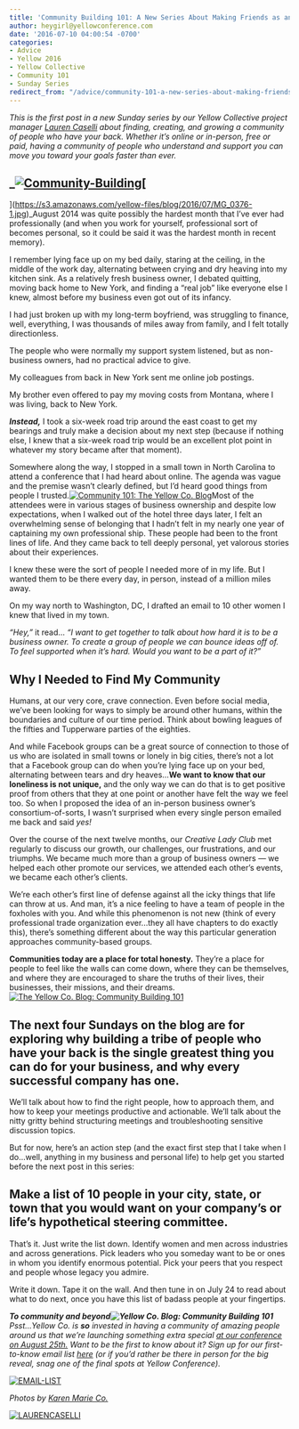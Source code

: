 ```yaml
---
title: 'Community Building 101: A New Series About Making Friends as an Adult'
author: heygirl@yellowconference.com
date: '2016-07-10 04:00:54 -0700'
categories:
- Advice
- Yellow 2016
- Yellow Collective
- Community 101
- Sunday Series
redirect_from: "/advice/community-101-a-new-series-about-making-friends-as-an-adult/"
---
```


_This is the first post in a new Sunday series by our Yellow Collective project manager [Lauren Caselli](http://www.laurencaselli.com/) about finding, creating, and growing a community of people who have your back. Whether it’s online or in-person, free or paid, having a community of people who understand and support you can move you toward your goals faster than ever._

## _[![Community-Building](https://s3.amazonaws.com/yellow-files/blog/2016/07/Community-Building.jpg)](https://s3.amazonaws.com/yellow-files/blog/2016/07/Community-Building.jpg)[  
](https://s3.amazonaws.com/yellow-files/blog/2016/07/MG_0376-1.jpg)_August 2014 was quite possibly the hardest month that I’ve ever had professionally (and when you work for yourself, professional sort of becomes personal, so it could be said it was the hardest month in recent memory).

I remember lying face up on my bed daily, staring at the ceiling, in the middle of the work day, alternating between crying and dry heaving into my kitchen sink. As a relatively fresh business owner, I debated quitting, moving back home to New York, and finding a “real job” like everyone else I knew, almost before my business even got out of its infancy.

I had just broken up with my long-term boyfriend, was struggling to finance, well, everything, I was thousands of miles away from family, and I felt totally directionless.

The people who were normally my support system listened, but as non-business owners, had no practical advice to give.

My colleagues from back in New York sent me online job postings.

My brother even offered to pay my moving costs from Montana, where I was living, back to New York.

_**Instead,**_ I took a six-week road trip around the east coast to get my bearings and truly make a decision about my next step (because if nothing else, I knew that a six-week road trip would be an excellent plot point in whatever my story became after that moment).

Somewhere along the way, I stopped in a small town in North Carolina to attend a conference that I had heard about online. The agenda was vague and the premise wasn’t clearly defined, but I’d heard good things from people I trusted.[![Community 101: The Yellow Co. Blog](https://s3.amazonaws.com/yellow-files/blog/2016/07/MG_0746.jpg)](https://s3.amazonaws.com/yellow-files/blog/2016/07/MG_0746.jpg)Most of the attendees were in various stages of business ownership and despite low expectations, when I walked out of the hotel three days later, I felt an overwhelming sense of belonging that I hadn’t felt in my nearly one year of captaining my own professional ship. These people had been to the front lines of life. And they came back to tell deeply personal, yet valorous stories about their experiences.

I knew these were the sort of people I needed more of in my life. But I wanted them to be there every day, in person, instead of a million miles away.

On my way north to Washington, DC, I drafted an email to 10 other women I knew that lived in my town.

_“Hey,”_ it read... _“I want to get together to talk about how hard it is to be a business owner. To create a group of people we can bounce ideas off of. To feel supported when it’s hard. Would you want to be a part of it?”_

## **Why I Needed to Find My Community**

Humans, at our very core, crave connection. Even before social media, we’ve been looking for ways to simply be around other humans, within the boundaries and culture of our time period. Think about bowling leagues of the fifties and Tupperware parties of the eighties.

And while Facebook groups can be a great source of connection to those of us who are isolated in small towns or lonely in big cities, there’s not a lot that a Facebook group can do when you’re lying face up on your bed, alternating between tears and dry heaves...**We want to know that our loneliness is not unique,** and the only way we can do that is to get positive proof from others that they at one point or another have felt the way we feel too. So when I proposed the idea of an in-person business owner’s consortium-of-sorts, I wasn’t surprised when every single person emailed me back and said _yes!_

Over the course of the next twelve months, our _Creative Lady Club_ met regularly to discuss our growth, our challenges, our frustrations, and our triumphs. We became much more than a group of business owners — we helped each other promote our services, we attended each other’s events, we became each other’s clients.

We’re each other’s first line of defense against all the icky things that life can throw at us. And man, it’s a nice feeling to have a team of people in the foxholes with you. And while this phenomenon is not new (think of every professional trade organization ever...they all have chapters to do exactly this), there’s something different about the way this particular generation approaches community-based groups.

**Communities today are a place for total honesty.** They’re a place for people to feel like the walls can come down, where they can be themselves, and where they are encouraged to share the truths of their lives, their businesses, their missions, and their dreams.[![The Yellow Co. Blog: Community Building 101](https://s3.amazonaws.com/yellow-files/blog/2016/07/MG_0316.jpg)](https://s3.amazonaws.com/yellow-files/blog/2016/07/MG_0316.jpg)

## **The next four Sundays on the blog are for exploring why building a tribe of people who have your back is the single greatest thing you can do for your business, and why every successful company has one.**

We’ll talk about how to find the right people, how to approach them, and how to keep your meetings productive and actionable. We’ll talk about the nitty gritty behind structuring meetings and troubleshooting sensitive discussion topics.

But for now, here’s an action step (and the exact first step that I take when I do…well, anything in my business and personal life) to help get you started before the next post in this series:

## **Make a list of 10 people in your city, state, or town that you would want on your company’s or life’s hypothetical steering committee.**

That’s it. Just write the list down. Identify women and men across industries and across generations. Pick leaders who you someday want to be or ones in whom you identify enormous potential. Pick your peers that you respect and people whose legacy you admire.

Write it down. Tape it on the wall. And then tune in on July 24 to read  about what to do next, once you have this list of badass people at your fingertips.

_**To community and beyond![![Yellow Co. Blog: Community Building 101](https://s3.amazonaws.com/yellow-files/blog/2016/07/MG_1477.jpg)](https://s3.amazonaws.com/yellow-files/blog/2016/07/MG_1477.jpg)**_ _Psst...Yellow Co. is **so** invested in having a community of amazing people around us that we’re launching something extra special [at our conference on August 25th.](http://yellowconference.com/) Want to be the first to know about it? Sign up for our first-to-know email list [here](http://yellowconference.us3.list-manage.com/subscribe?u=3f8e45f74e0653e404965e2ef&id=e811fb1a74) (or if you’d rather be there in person for the big reveal, snag one of the final spots at Yellow Conference)._

[![EMAIL-LIST](https://s3.amazonaws.com/yellow-files/blog/2016/07/EMAIL-LIST.png)](http://yellowconference.us3.list-manage2.com/subscribe?u=3f8e45f74e0653e404965e2ef&id=7cb1ced4ff)

_Photos by [Karen Marie Co.](http://karenmarieco.com/)_

[![LAURENCASELLI](https://s3.amazonaws.com/yellow-files/blog/2016/07/LAURENCASELLI.jpg)](http://www.laurencaselli.com/)
